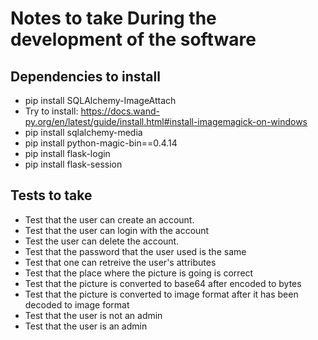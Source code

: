 # Notes to take During the development of the software

## Dependencies to install
- pip install SQLAlchemy-ImageAttach
- Try to install:
  https://docs.wand-py.org/en/latest/guide/install.html#install-imagemagick-on-windows
- pip install sqlalchemy-media
- pip install python-magic-bin==0.4.14
- pip install flask-login
- pip install flask-session

## Tests to take
- Test that the user can create an account.
- Test that the user can login with the account
- Test the user can delete the account.
- Test that the password that the user used is the same
- Test that one can retreive the user's attributes
- Test that the place where the picture is going is correct
- Test that the picture is converted to base64 after encoded to bytes
- Test that the picture is converted to image format after it has been decoded to image format
- Test that the user is not an admin
- Test that the user is an admin
